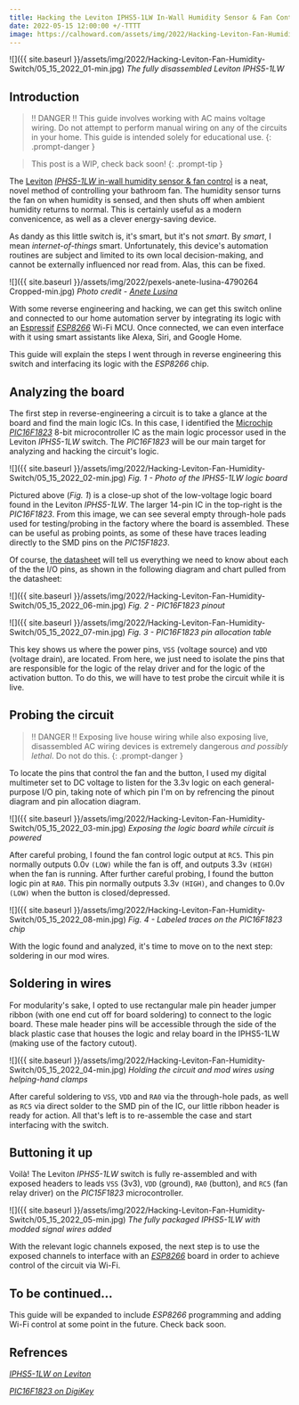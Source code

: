 ```yaml
---
title: Hacking the Leviton IPHS5-1LW In-Wall Humidity Sensor & Fan Control
date: 2022-05-15 12:00:00 +/-TTTT
image: https://calhoward.com/assets/img/2022/Hacking-Leviton-Fan-Humidity-Switch/05_15_2022_01-min.jpg
---
```


![]({{ site.baseurl }}/assets/img/2022/Hacking-Leviton-Fan-Humidity-Switch/05_15_2022_01-min.jpg)
*The fully disassembled Leviton IPHS5-1LW*

## Introduction

>!! DANGER !! This guide involves working with AC mains voltage wiring. Do not attempt to perform manual wiring on any of the circuits in your home. This guide is intended solely for educational use. 
{: .prompt-danger }

>This post is a WIP, check back soon!
{: .prompt-tip }

The [Leviton](https://www.leviton.com) [*IPHS5-1LW* in-wall humidity sensor & fan control](https://www.leviton.com/en/products/iphs5-1lw) is a neat, novel method of controlling your bathroom fan. The humidity sensor turns the fan on when humidity is sensed, and then shuts off when ambient humidity returns to normal. This is certainly useful as a modern convenicence, as well as a clever energy-saving device. 

As dandy as this little switch is, it's smart, but it's not *smart*. By *smart*, I mean *internet-of-things* smart. Unfortunately, this device's automation routines are subject and limited to its own local decision-making, and cannot be externally influenced nor read from. Alas, this can be fixed.

![]({{ site.baseurl }}/assets/img/2022/pexels-anete-lusina-4790264 Cropped-min.jpg)
*Photo credit - [Anete Lusina](https://www.pexels.com/@anete-lusina/)*

With some reverse engineering and hacking, we can get this switch online and connected to our home automation server by integrating its logic with an [Espressif](https://www.espressif.com/) *[ESP8266](https://www.espressif.com/en/products/socs/esp8266)* Wi-Fi MCU. Once connected, we can even interface with it using smart assistants like Alexa, Siri, and Google Home. 

This guide will explain the steps I went through in reverse engineering this switch and interfacing its logic with the *ESP8266* chip.

## Analyzing the board

The first step in reverse-engineering a circuit is to take a glance at the board and find the main logic ICs. In this case, I identified the [Microchip](https://www.microchip.com/) *[PIC16F1823](https://www.digikey.com/en/products/detail/microchip-technology/PIC16F1823-I-SL/2258580)* 8-bit microcontroller IC as the main logic processor used in the Leviton *IPHS5-1LW* switch. The *PIC16F1823* will be our main target for analyzing and hacking the circuit's logic.

![]({{ site.baseurl }}/assets/img/2022/Hacking-Leviton-Fan-Humidity-Switch/05_15_2022_02-min.jpg)
*Fig. 1 - Photo of the IPHS5-1LW logic board*

Pictured above (*Fig. 1*) is a close-up shot of the low-voltage logic board found in the Leviton *IPHS5-1LW*. The larger 14-pin IC in the top-right is the *PIC16F1823*. From this image, we can see several empty through-hole pads used for testing/probing in the factory where the board is assembled. These can be useful as probing points, as some of these have traces leading directly to the SMD pins on the *PIC15F1823*. 

Of course, [the datasheet](https://ww1.microchip.com/downloads/en/DeviceDoc/PIC12LF1822-16LF1823-Data-Sheet-40001413F.pdf) will tell us everything we need to know about each of the the I/O pins, as shown in the following diagram and chart pulled from the datasheet:

![]({{ site.baseurl }}/assets/img/2022/Hacking-Leviton-Fan-Humidity-Switch/05_15_2022_06-min.jpg)
*Fig. 2 - PIC16F1823 pinout*

![]({{ site.baseurl }}/assets/img/2022/Hacking-Leviton-Fan-Humidity-Switch/05_15_2022_07-min.jpg)
*Fig. 3 - PIC16F1823 pin allocation table*

This key shows us where the power pins, `VSS` (voltage source) and `VDD` (voltage drain), are located. From here, we just need to isolate the pins that are responsible for the logic of the relay driver and for the logic of the activation button. To do this, we will have to test probe the circuit while it is live.

## Probing the circuit

>!! DANGER !! Exposing live house wiring while also exposing live, disassembled AC wiring devices is extremely dangerous *and possibly lethal*. Do not do this.
{: .prompt-danger }

To locate the pins that control the fan and the button, I used my digital multimeter set to DC voltage to listen for the 3.3v logic on each general-purpose I/O pin, taking note of which pin I'm on by refrencing the pinout diagram and pin allocation diagram. 

![]({{ site.baseurl }}/assets/img/2022/Hacking-Leviton-Fan-Humidity-Switch/05_15_2022_03-min.jpg)
*Exposing the logic board while circuit is powered*

After careful probing, I found the fan control logic output at `RC5`. This pin normally outputs 0.0v `(LOW)` while the fan is off, and outputs 3.3v `(HIGH)` when the fan is running. After further careful probing, I found the button logic pin at `RA0`. This pin normally outputs 3.3v `(HIGH)`, and changes to 0.0v `(LOW)` when the button is closed/depressed. 

![]({{ site.baseurl }}/assets/img/2022/Hacking-Leviton-Fan-Humidity-Switch/05_15_2022_08-min.jpg)
*Fig. 4 - Labeled traces on the PIC16F1823 chip*

With the logic found and analyzed, it's time to move on to the next step: soldering in our mod wires.

## Soldering in wires

For modularity's sake, I opted to use rectangular male pin header jumper ribbon (with one end cut off for board soldering) to connect to the logic board. These male header pins will be accessible through the side of the black plastic case that houses the logic and relay board in the IPHS5-1LW (making use of the factory cutout). 

![]({{ site.baseurl }}/assets/img/2022/Hacking-Leviton-Fan-Humidity-Switch/05_15_2022_04-min.jpg)
*Holding the circuit and mod wires using helping-hand clamps*

After careful soldering to `VSS`, `VDD` and `RA0` via the through-hole pads, as well as `RC5` via direct solder to the SMD pin of the IC, our little ribbon header is ready for action. All that's left is to re-assemble the case and start interfacing with the switch.

## Buttoning it up

Voilà! The Leviton *IPHS5-1LW* switch is fully re-assembled and with exposed headers to leads `VSS` (3v3), `VDD` (ground), `RA0` (button), and `RC5` (fan relay driver) on the *PIC15F1823* microcontroller.

![]({{ site.baseurl }}/assets/img/2022/Hacking-Leviton-Fan-Humidity-Switch/05_15_2022_05-min.jpg)
*The fully packaged IPHS5-1LW with modded signal wires added*

With the relevant logic channels exposed, the next step is to use the exposed channels to interface with an *[ESP8266](https://www.espressif.com/en/products/socs/esp8266)* board in order to achieve control of the circuit via Wi-Fi. 

## To be continued...

This guide will be expanded to include *ESP8266* programming and adding Wi-Fi control at some point in the future. Check back soon.
## Refrences

[*IPHS5-1LW on Leviton*](https://www.leviton.com/en/products/iphs5-1lw)

[*PIC16F1823 on DigiKey*](https://www.digikey.com/en/products/detail/microchip-technology/PIC16F1823-I-SL/2258580)

